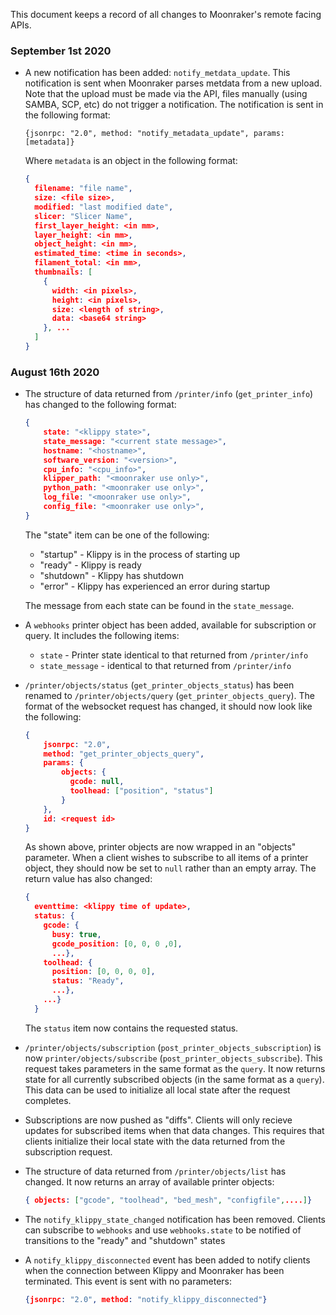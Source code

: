 This document keeps a record of all changes to Moonraker's remote
facing APIs.

### September 1st 2020
- A new notification has been added: `notify_metdata_update`.  This
  notification is sent when Moonraker parses metdata from a new upload.
  Note that the upload must be made via the API, files manually (using
  SAMBA, SCP, etc) do not trigger a notification.  The notification is
  sent in the following format:
  ```
  {jsonrpc: "2.0", method: "notify_metadata_update", params: [metadata]}
  ```
  Where `metadata` is an object in the following format:

  ```json
  {
    filename: "file name",
    size: <file size>,
    modified: "last modified date",
    slicer: "Slicer Name",
    first_layer_height: <in mm>,
    layer_height: <in mm>,
    object_height: <in mm>,
    estimated_time: <time in seconds>,
    filament_total: <in mm>,
    thumbnails: [
      {
        width: <in pixels>,
        height: <in pixels>,
        size: <length of string>,
        data: <base64 string>
      }, ...
    ]
  }
  ```

### August 16th 2020
- The structure of data returned from `/printer/info` (`get_printer_info`)
  has changed to the following format:
  ```json
  {
      state: "<klippy state>",
      state_message: "<current state message>",
      hostname: "<hostname>",
      software_version: "<version>",
      cpu_info: "<cpu_info>",
      klipper_path: "<moonraker use only>",
      python_path: "<moonraker use only>",
      log_file: "<moonraker use only>",
      config_file: "<moonraker use only>",
  }
  ```
  The "state" item can be one of the following:
  - "startup" - Klippy is in the process of starting up
  - "ready" - Klippy is ready
  - "shutdown" - Klippy has shutdown
  - "error" - Klippy has experienced an error during startup

  The message from each state can be found in the `state_message`.
- A `webhooks` printer object has been added, available for subscription or
  query. It includes the following items:
  - `state` - Printer state identical to that returned from `/printer/info`
  - `state_message` - identical to that returned from  `/printer/info`
- `/printer/objects/status` (`get_printer_objects_status`) has been renamed to
  `/printer/objects/query` (`get_printer_objects_query`).  The format of the
  websocket request has changed, it should now look like the following:
  ```json
  {
      jsonrpc: "2.0",
      method: "get_printer_objects_query",
      params: {
          objects: {
            gcode: null,
            toolhead: ["position", "status"]
          }
      },
      id: <request id>
  }
  ```
  As shown above, printer objects are now wrapped in an "objects" parameter.
  When a client wishes to subscribe to all items of a printer object, they
  should now be set to `null` rather than an empty array.
  The return value has also changed:
  ```json
  {
    eventtime: <klippy time of update>,
    status: {
      gcode: {
        busy: true,
        gcode_position: [0, 0, 0 ,0],
        ...},
      toolhead: {
        position: [0, 0, 0, 0],
        status: "Ready",
        ...},
      ...}
    }
  ```
  The `status` item now contains the requested status.
- `/printer/objects/subscription` (`post_printer_objects_subscription`) is now
  `printer/objects/subscribe` (`post_printer_objects_subscribe`).  This
  request takes parameters in the same format as the `query`.  It now returns
  state for all currently subscribed objects (in the same format as a `query`).
  This data can be used to initialize all local state after the request
  completes.
- Subscriptions are now pushed as "diffs".  Clients will only recieve updates
  for subscribed items when that data changes.  This requires that clients
  initialize their local state with the data returned from the subscription
  request.
- The structure of data returned from `/printer/objects/list` has changed.  It
  now returns an array of available printer objects:
  ```json
  { objects: ["gcode", "toolhead", "bed_mesh", "configfile",....]}
  ```
- The `notify_klippy_state_changed` notification has been removed.  Clients
  can subscribe to `webhooks` and use `webhooks.state` to be notified of
  transitions to the "ready" and "shutdown" states
- A `notify_klippy_disconnected` event has been added to notify clients
  when the connection between Klippy and Moonraker has been terminated.
  This event is sent with no parameters:
  ```json
  {jsonrpc: "2.0", method: "notify_klippy_disconnected"}
  ```
